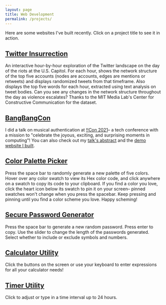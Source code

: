 ```yaml
---
layout: page
title: Web Development
permalink: /projects/
---
```


Here are some websites I've built recently. Click on a project title to see it in action.

## [Twitter Insurrection](https://amara-j.github.io/twitter-insurrection/)

An interactive hour-by-hour exploration of the Twitter landscape on the day of the riots at the U.S. Capitol. For each hour, shows the network structure of the top five accounts (nodes are accounts, edges are mentions or retweets) and displays randomized tweets from that timeframe. Also displays the top five words for each hour, extracted using text analysis on tweet bodies. Can you see any changes in the network structure throughout the day as violence escalates? Thanks to the MIT Media Lab's Center for Constructive Communication for the dataset.

<!-- ## [I Am The Controller](https://github.com/amara-j/I-am-the-controller#readme)

Motion detecting instrument controlled with your computer camera, co-created at the Recurse Center! View our artists' statement [here](https://github.com/amara-j/I-am-the-controller). Large movements as well as blinks or changing facial expressions should all trigger audio in your browser. Note: if this app is not working for you, check that camera permissions are enabled with the right camera input selected, and that your browser is not set up to block video requests. -->

## [BangBangCon](https://youtu.be/VlJwzxrrvRk?t=2835)

I did a talk on musical authentication at [!!Con 2021](https://bangbangcon.com/)– a tech conference with a mission to "celebrate the joyous, exciting, and surprising moments in computing"! You can also check out my [talk's abstract](https://bangbangcon.com/speakers.html#amara-jaeger) and the [demo website I built](https://amara-j.github.io/bangbangcon//).

## [Color Palette Picker](https://amara-j.github.io/colorpicker/)

Press the space bar to randomly generate a new palette of five colors. Hover over any color swatch to view its Hex color code, and click anywhere on a swatch to copy its code to your clipboard. If you find a color you love, click the heart icon below its swatch to pin it on your screen– pinned swatches won't change when you press the spacebar. Keep pressing and pinning until you find a color scheme you love. Happy scheming!

## [Secure Password Generator](https://amara-j.github.io/password-generator/)

Press the space bar to generate a new random password. Press enter to copy. Use the slider to change the length of the passwords generated. Select whether to include or exclude symbols and numbers.

## [Calculator Utility](https://amara-j.github.io/calculator/)

Click the buttons on the screen or use your keyboard to enter expressions for all your calculator needs!

## [Timer Utility](https://amara-j.github.io/timer/)

Click to adjust or type in a time interval up to 24 hours.
